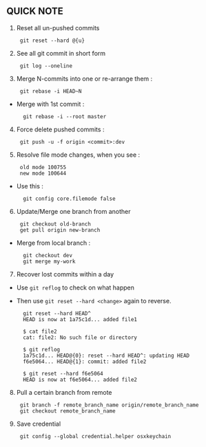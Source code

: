 ## QUICK NOTE


1. Reset all un-pushed commits 

        git reset --hard @{u}
      
2. See all git commit in short form

        git log --oneline
      
      
3. Merge N-commits into one or re-arrange them :

        git rebase -i HEAD~N
        
- Merge with 1st commit :

        git rebase -i --root master
        
        
4. Force delete pushed commits :

        git push -u -f origin <commit>:dev

5. Resolve file mode changes, when you see :

        old mode 100755  
        new mode 100644  

- Use this :

        git config core.filemode false

6. Update/Merge one branch from another

        git checkout old-branch
        get pull origin new-branch
        
- Merge from local branch :

        git checkout dev
        git merge my-work

7. Recover lost commits within a day

- Use `git reflog` to check on what happen

- Then use `git reset --hard <change>` again to reverse.

        git reset --hard HEAD^
        HEAD is now at 1a75c1d... added file1

        $ cat file2
        cat: file2: No such file or directory

        $ git reflog
        1a75c1d... HEAD@{0}: reset --hard HEAD^: updating HEAD
        f6e5064... HEAD@{1}: commit: added file2

        $ git reset --hard f6e5064
        HEAD is now at f6e5064... added file2
        
8. Pull a certain branch from remote 

        git branch -f remote_branch_name origin/remote_branch_name
        git checkout remote_branch_name
        
9. Save credential 

        git config --global credential.helper osxkeychain
